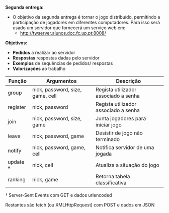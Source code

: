 **Segunda entrega:**
- O objetivo da segunda entrega é tornar o jogo distribuído, permitindo a participação de jogadores em diferentes computadores. Para isso será usado um servidor que fornecerá um serviço web em:
    - http://twserver.alunos.dcc.fc.up.pt:8008/

**Objetivos:**
- **Pedidos** a realizar ao servidor
- **Respostas** respostas dadas pelo servidor
- **Exemplos** de sequências de pedidos/ respostas
- **Valorizações** ao trabalho


| Função    | Argumentos          | Descrição                                |
|-----------|---------------------|------------------------------------------|
| group     | nick, password, size, game, cell | Regista utilizador associado a senha       |
| register  | nick, password      | Regista utilizador associado a senha     |
| join      | nick, password, size, game       | Junta jogadores para iniciar jogo         |
| leave     | nick, password, game            | Desistir de jogo não terminado            |
| notify    | nick, password, game, cell      | Notifica servidor de uma jogada           |
| update †  | nick, cell          | Atualiza a situação do jogo              |
| ranking   | nick, game          | Retorna tabela classificativa            |

† Server-Sent Events com GET e dados urlencoded

Restantes são fetch (ou XMLHttpRequest) com POST e dados em JSON